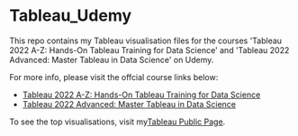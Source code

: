 # Tableau_Udemy
This repo contains my Tableau visualisation files for the courses 'Tableau 2022 A-Z: Hands-On Tableau Training for Data Science' and 'Tableau 2022 Advanced: Master Tableau in Data Science' on Udemy.

For more info, please visit the offcial course links below:
- <a href="https://www.udemy.com/course/tableau10/" target="_blank">Tableau 2022 A-Z: Hands-On Tableau Training for Data Science</a>
- <a href="https://www.udemy.com/course/tableau10-advanced/" target="_blank">Tableau 2022 Advanced: Master Tableau in Data Science</a>

To see the top visualisations, visit my<a href="https://public.tableau.com/app/profile/rafsan.al.mamun">Tableau Public Page</a>.
